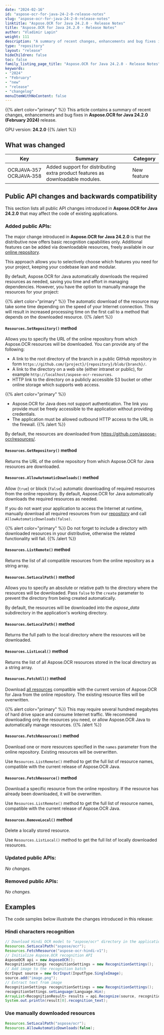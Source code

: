 ```yaml
---
date: "2024-02-16"
id: "aspose-ocr-for-java-24-2-0-release-notes"
slug: "aspose-ocr-for-java-24-2-0-release-notes"
linktitle: "Aspose.OCR for Java 24.2.0 - Release Notes"
title: "Aspose.OCR for Java 24.2.0 - Release Notes"
author: "Vladimir Lapin"
weight: 111
description: "A summary of recent changes, enhancements and bug fixes in Aspose.OCR for Java 24.2.0 (February 2024) release."
type: "repository"
layout: "release"
hideChildren: false
toc: false
family_listing_page_title: "Aspose.OCR for Java 24.2.0 - Release Notes"
keywords:
- "2024"
- "February"
- "new"
- "release"
- "changelog"
menuItemWithNoContent: false
---
```


{{% alert color="primary" %}}
This article contains a summary of recent changes, enhancements and bug fixes in **Aspose.OCR for Java 24.2.0 (February 2024)** release.

GPU version: **24.2.0**
{{% /alert %}}

## What was changed

Key | Summary | Category
--- | ------- | --------
OCRJAVA&#8209;357<br />OCRJAVA&#8209;358 | Added support for distributing extra product features as downloadable modules. | New feature

## Public API changes and backwards compatibility

This section lists all public API changes introduced in **Aspose.OCR for Java 24.2.0** that may affect the code of existing applications.

### Added public APIs:

The major change introduced in **Aspose.OCR for Java 24.2.0** is that the distributive now offers basic recognition capabilities only. Additional features can be added via downloadable resources, freely available in our [online repository](https://github.com/aspose-ocr/resources).

This approach allows you to selectively choose which features you need for your project, keeping your codebase lean and modular.

By default, Aspose.OCR for Java automatically downloads the required resources as needed, saving you time and effort in managing dependencies. However, you have the option to manually manage the resources for your project:

{{% alert color="primary" %}}
The automatic download of the resource may take some time depending on the speed of your Internet connection. This will result in increased processing time on the first call to a method that depends on the downloaded resource.
{{% /alert %}}

#### `Resources.SetRepository()` method

Allows you to specify the URL of the online repository from which Aspose.OCR resources will be downloaded. You can provide any of the following:

- A link to the root directory of the branch in a public GitHub repository in form `https://github.com/{project}/{repository}/blob/{branch}/`.
- A link to the directory on a web site (either intranet or public), for example `http://localhost/aspose-ocr-resources`.
- HTTP link to the directory on a publicly accessible S3 bucket or other online storage which supports web access.

{{% alert color="primary" %}}
- Aspose.OCR for Java does not support authentication. The link you provide must be freely accessible to the application without providing credentials.
- The application must be allowed outbound HTTP access to the URL in the firewall.
{{% /alert %}}

By default, the resources are downloaded from https://github.com/aspose-ocr/resources/.

#### `Resources.GetRepository()` method

Returns the URL of the online repository from which Aspose.OCR for Java resources are downloaded.

#### `Resources.AllowAutomaticDownloads()` method

Allow (`true`) or block (`false`) automatic downloading of required resources from the online repository. By default, Aspose.OCR for Java automatically downloads the required resources as needed.

If you do not want your application to access the Internet at runtime, manually download all required resources from our [repository](https://github.com/aspose-ocr/resources) and call `AllowAutomaticDownloads(false)`. 

{{% alert color="primary" %}}
Do not forget to include a directory with downloaded resources in your distributive, otherwise the related functionality will fail.
{{% /alert %}}

#### `Resources.ListRemote()` method

Returns the list of all compatible resources from the online repository as a string array.

#### `Resources.SetLocalPath()` method

Allows you to specify an absolute or relative path to the directory where the resources will be downloaded. Pass `false` to the `create` parameter to prevent the directory from being created automatically.

By default, the resources will be downloaded into the _aspose_data_ subdirectory in the application's working directory.

#### `Resources.GetLocalPath()` method

Returns the full path to the local directory where the resources will be downloaded.

#### `Resources.ListLocal()` method

Returns the list of all Aspose.OCR resources stored in the local directory as a string array.

#### `Resources.FetchAll()` method

Download [all resources](https://github.com/aspose-ocr/resources?tab=readme-ov-file#resources) compatible with the current version of Aspose.OCR for Java from the online repository. The existing resource files will be overwritten.

{{% alert color="primary" %}}
This may require several hundred megabytes of hard drive space and consume Internet traffic. We recommend downloading only the resources you need, or allow Aspose.OCR Java to automatically manage resources.
{{% /alert %}}

#### `Resources.FetchResources()` method

Download one or more resources specified in the `names` parameter from the online repository. Existing resources will be overwritten.

Use `Resources.ListRemote()` method to get the full list of resource names, compatible with the current release of Aspose.OCR Java.

#### `Resources.FetchResource()` method

Download a specific resource from the online repository. If the resource has already been downloaded, it will be overwritten.

Use `Resources.ListRemote()` method to get the full list of resource names, compatible with the current release of Aspose.OCR Java.

#### `Resources.RemoveLocal()` method

Delete a locally stored resource.

Use `Resources.ListLocal()` method to get the full list of locally downloaded resources.

### Updated public APIs:

_No changes._

### Removed public APIs:

_No changes._

## Examples

The code samples below illustrate the changes introduced in this release:

### Hindi characters recognition

```java
// Download Hindi OCR model to "aspose/ocr" directory in the application working directory
Resources.SetLocalPath("aspose/ocr");
Resources.FetchResource("aspose-ocr-hindi-v1");
// Initialize Aspose.OCR recognition API
AsposeOCR api = new AsposeOCR();
RecognitionSettings recognitionSettings = new RecognitionSettings();
// Add image to the recognition batch
OcrInput source = new OcrInput(InputType.SingleImage);
source.add("image.png");
// Extract text from image
RecognitionSettings recognitionSettings = new RecognitionSettings();
recognitionSettings.setLanguage(Language.Hin);
ArrayList<RecognitionResult> results = api.Recognize(source, recognitionSettings);
System.out.println(result[0].recognition_text);
```

### Use manually downloaded resources

```java
Resources.SetLocalPath("aspose/ocr");
Resources.AllowAutomaticDownloads(false);
```